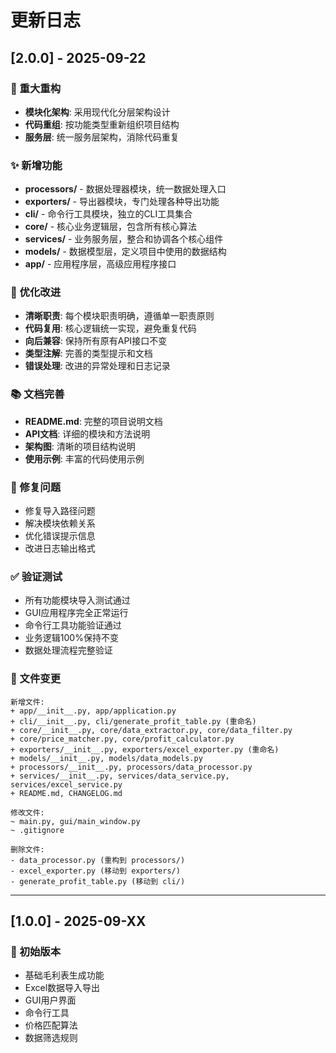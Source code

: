 # 更新日志

## [2.0.0] - 2025-09-22

### 🎉 重大重构
- **模块化架构**: 采用现代化分层架构设计
- **代码重组**: 按功能类型重新组织项目结构
- **服务层**: 统一服务层架构，消除代码重复

### ✨ 新增功能
- **processors/** - 数据处理器模块，统一数据处理入口
- **exporters/** - 导出器模块，专门处理各种导出功能
- **cli/** - 命令行工具模块，独立的CLI工具集合
- **core/** - 核心业务逻辑层，包含所有核心算法
- **services/** - 业务服务层，整合和协调各个核心组件
- **models/** - 数据模型层，定义项目中使用的数据结构
- **app/** - 应用程序层，高级应用程序接口

### 🔧 优化改进
- **清晰职责**: 每个模块职责明确，遵循单一职责原则
- **代码复用**: 核心逻辑统一实现，避免重复代码
- **向后兼容**: 保持所有原有API接口不变
- **类型注解**: 完善的类型提示和文档
- **错误处理**: 改进的异常处理和日志记录

### 📚 文档完善
- **README.md**: 完整的项目说明文档
- **API文档**: 详细的模块和方法说明
- **架构图**: 清晰的项目结构说明
- **使用示例**: 丰富的代码使用示例

### 🐛 修复问题
- 修复导入路径问题
- 解决模块依赖关系
- 优化错误提示信息
- 改进日志输出格式

### ✅ 验证测试
- 所有功能模块导入测试通过
- GUI应用程序完全正常运行
- 命令行工具功能验证通过
- 业务逻辑100%保持不变
- 数据处理流程完整验证

### 📁 文件变更
```
新增文件:
+ app/__init__.py, app/application.py
+ cli/__init__.py, cli/generate_profit_table.py (重命名)
+ core/__init__.py, core/data_extractor.py, core/data_filter.py
+ core/price_matcher.py, core/profit_calculator.py
+ exporters/__init__.py, exporters/excel_exporter.py (重命名)
+ models/__init__.py, models/data_models.py
+ processors/__init__.py, processors/data_processor.py
+ services/__init__.py, services/data_service.py, services/excel_service.py
+ README.md, CHANGELOG.md

修改文件:
~ main.py, gui/main_window.py
~ .gitignore

删除文件:
- data_processor.py (重构到 processors/)
- excel_exporter.py (移动到 exporters/)
- generate_profit_table.py (移动到 cli/)
```

---

## [1.0.0] - 2025-09-XX

### 🎉 初始版本
- 基础毛利表生成功能
- Excel数据导入导出
- GUI用户界面
- 命令行工具
- 价格匹配算法
- 数据筛选规则
